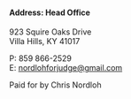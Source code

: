   
#### Address: Head Office

923 Squire Oaks Drive  
Villa Hills, KY 41017

P: 859  866-2529  
E: [nordlohforjudge@gmail.com](mailto:cnordlohforjudge@gmail.com)

Paid for by Chris Nordloh
